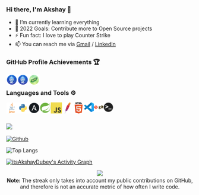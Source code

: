 ### Hi there, I'm Akshay 👋


- 🌱 I’m currently learning everything
- 🥅 2022 Goals: Contribute more to Open Source projects
- ⚡ Fun fact: I love to play Counter Strike
- 📫 You can reach me via <a href="mailto: akshay.dubey055@gmail.com">Gmail</a> / <a href=https://www.linkedin.com/in/itsakshaydubey>LinkedIn</a>

### GitHub Profile Achievements 🏆
<img align="left" alt="Pull Shark" width="30px" src="https://github.com/Schweinepriester/github-profile-achievements/blob/main/images/pull-shark-default.png" />
<img align="left" alt="Pull Shark" width="30px" src="https://github.com/Schweinepriester/github-profile-achievements/blob/main/images/pull-shark-default.png" />
<img align="left" alt="Pair Extraordinaire" width="30px" src="https://github.com/Schweinepriester/github-profile-achievements/blob/main/images/pair-extraordinaire-default.png" />
<br />

### Languages and Tools ⚙️

<img align="left" alt="Java" width="30px" src="https://raw.githubusercontent.com/github/explore/80688e429a7d4ef2fca1e82350fe8e3517d3494d/topics/java/java.png" />
<img align="left" alt="Python" width="30px" src="https://raw.githubusercontent.com/github/explore/80688e429a7d4ef2fca1e82350fe8e3517d3494d/topics/python/python.png" />
<img align="left" alt="Ansible" width="30px" src="https://raw.githubusercontent.com/github/explore/80688e429a7d4ef2fca1e82350fe8e3517d3494d/topics/ansible/ansible.png" />
<img align="left" alt="Spring Boot" width="30px" src="https://raw.githubusercontent.com/github/explore/80688e429a7d4ef2fca1e82350fe8e3517d3494d/topics/spring-boot/spring-boot.png" />
<img align="left" alt="JavaScript" width="30px" src="https://raw.githubusercontent.com/github/explore/80688e429a7d4ef2fca1e82350fe8e3517d3494d/topics/javascript/javascript.png" />
<img align="left" alt="Maven" width="30px" src="https://raw.githubusercontent.com/github/explore/80688e429a7d4ef2fca1e82350fe8e3517d3494d/topics/maven/maven.png" />
<img align="left" alt="HTML" width="30px" src="https://raw.githubusercontent.com/github/explore/80688e429a7d4ef2fca1e82350fe8e3517d3494d/topics/html/html.png" />
<img align="left" alt="Visual Studio Code" width="26px" src="https://raw.githubusercontent.com/github/explore/80688e429a7d4ef2fca1e82350fe8e3517d3494d/topics/visual-studio-code/visual-studio-code.png" />
<img align="left" alt="Git" width="26px" src="https://raw.githubusercontent.com/github/explore/80688e429a7d4ef2fca1e82350fe8e3517d3494d/topics/git/git.png" />
<img align="left" alt="Terminal" width="26px" src="https://raw.githubusercontent.com/github/explore/80688e429a7d4ef2fca1e82350fe8e3517d3494d/topics/terminal/terminal.png" />

<br />
<br />

###

![](https://visitor-badge.laobi.icu/badge?page_id=itsAkshayDubey.itsAkshayDubey)

[![Github](https://img.shields.io/github/followers/itsAkshayDubey?label=Follow&style=social)](https://github.com/itsAkshayDubey)




![Top Langs](https://github-readme-stats.vercel.app/api/top-langs/?username=itsAkshayDubey&theme=tokyonight)

<!-- https://github.com/ashutosh00710/github-readme-activity-graph -->
<a href="https://github.com/itsAkshayDubey?tab=repositories"><img alt="itsAkshayDubey's Activity Graph" src="https://activity-graph.herokuapp.com/graph?username=itsAkshayDubey&bg_color=0D1117&color=5BCDEC&line=5BCDEC&point=FFFFFF&hide_border=true" /></a>


<!-- https://github.com/DenverCoder1/github-readme-streak-stats -->
<p align="center">
  <a href="https://github.com/itsAkshayDubey?tab=repositories">
    <img src="https://github-readme-streak-stats.herokuapp.com/?user=itsAkshayDubey&theme=dark&hide_border=true&background=0D1117&stroke=0000"/>
  </a>
  <br/>
  <strong> Note: </strong> The streak only takes into account my public contributions on GitHub, and therefore is not an accurate metric of how often I write code.
</p>
